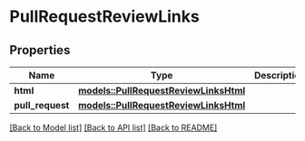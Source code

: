 # PullRequestReviewLinks

## Properties

Name | Type | Description | Notes
------------ | ------------- | ------------- | -------------
**html** | [**models::PullRequestReviewLinksHtml**](pull_request_review__links_html.md) |  | 
**pull_request** | [**models::PullRequestReviewLinksHtml**](pull_request_review__links_html.md) |  | 

[[Back to Model list]](../README.md#documentation-for-models) [[Back to API list]](../README.md#documentation-for-api-endpoints) [[Back to README]](../README.md)


